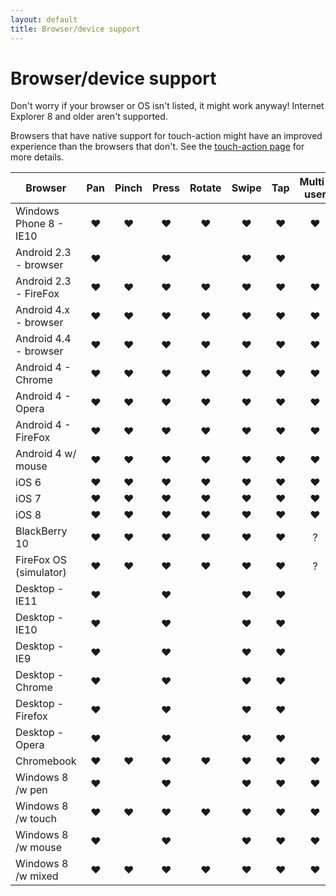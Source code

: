 ```yaml
---
layout: default
title: Browser/device support
---
```


# Browser/device support
Don't worry if your browser or OS isn't listed, it might work anyway!
Internet Explorer 8 and older aren't supported.

Browsers that have native support for touch-action might have an improved experience than the browsers that
don't. See the [touch-action page](/touch-action) for more details.

| Browser                    | Pan | Pinch | Press | Rotate | Swipe | Tap | Multi-user | Touch-action |
|----------------------------|:---:|:-----:|:-----:|:------:|:-----:|:---:|:----------:|:-------------------:| 
| Windows Phone 8 - IE10        | ♥ | ♥ | ♥ | ♥ | ♥ | ♥ | ♥ | ♥ |
| Android 2.3 - browser         | ♥ |   | ♥ |   | ♥ | ♥ |   |   |
| Android 2.3 - FireFox         | ♥ | ♥ | ♥ | ♥ | ♥ | ♥ | ♥ |   |
| Android 4.x - browser         | ♥ | ♥ | ♥ | ♥ | ♥ | ♥ | ♥ |   |
| Android 4.4 - browser         | ♥ | ♥ | ♥ | ♥ | ♥ | ♥ | ♥ | ♥ |
| Android 4 - Chrome            | ♥ | ♥ | ♥ | ♥ | ♥ | ♥ | ♥ | ♥ |
| Android 4 - Opera             | ♥ | ♥ | ♥ | ♥ | ♥ | ♥ | ♥ | ? |
| Android 4 - FireFox           | ♥ | ♥ | ♥ | ♥ | ♥ | ♥ | ♥ |   |
| Android 4 w/ mouse            | ♥ | ♥ | ♥ | ♥ | ♥ | ♥ | ♥ | n/a |
| iOS 6                         | ♥ | ♥ | ♥ | ♥ | ♥ | ♥ | ♥ |   |
| iOS 7                         | ♥ | ♥ | ♥ | ♥ | ♥ | ♥ | ♥ |   |
| iOS 8                         | ♥ | ♥ | ♥ | ♥ | ♥ | ♥ | ♥ |   |
| BlackBerry 10                 | ♥ | ♥ | ♥ | ♥ | ♥ | ♥ | ? | ? |
| FireFox OS (simulator)        | ♥ | ♥ | ♥ | ♥ | ♥ | ♥ | ? | ? |
| Desktop - IE11                | ♥ |   | ♥ |   | ♥ | ♥ |   | ♥ |
| Desktop - IE10                | ♥ |   | ♥ |   | ♥ | ♥ |   | ♥ |
| Desktop - IE9                 | ♥ |   | ♥ |   | ♥ | ♥ |   |   |
| Desktop - Chrome              | ♥ |   | ♥ |   | ♥ | ♥ |   | ♥ |
| Desktop - Firefox             | ♥ |   | ♥ |   | ♥ | ♥ |   |   |
| Desktop - Opera               | ♥ |   | ♥ |   | ♥ | ♥ |   | ? |
| Chromebook                    | ♥ | ♥ | ♥ | ♥ | ♥ | ♥ | ♥ | ? |
| Windows 8 /w pen              | ♥ |   | ♥ |   | ♥ | ♥ | ♥ | n/a |
| Windows 8 /w touch            | ♥ | ♥ | ♥ | ♥ | ♥ | ♥ | ♥ | n/a |
| Windows 8 /w mouse            | ♥ |   | ♥ |   | ♥ | ♥ | ♥ | n/a |
| Windows 8 /w mixed            | ♥ | ♥ | ♥ | ♥ | ♥ | ♥ | ♥ | n/a |
